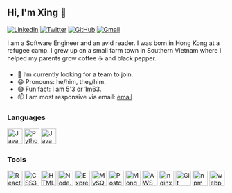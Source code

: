 ## Hi, I'm Xing 👋
[![LinkedIn](https://img.shields.io/badge/xingvoong%20-%230077B5.svg?&style=flat-square&logo=linkedin&logoColor=white&link=https://www.linkedin.com/in/xingvoong/)](https://www.linkedin.com/in/xingvoong/)
[![Twitter](https://img.shields.io/badge/xingvoong%20-%231DA1F2.svg?&style=flat-square&logo=Twitter&logoColor=white&link=https://twitter.com/xingvoong/)](https://twitter.com/xingvoong/)
[![GitHub](https://img.shields.io/badge/xingvoong%20-%23121011.svg?&style=flat-square&logo=github&logoColor=white&link=https://github.com/xingvoong)](https://github.com/xingvoong)
[![Gmail](https://img.shields.io/badge/xingvoong%20-%23D14836.svg?&style=flat-square&logo=gmail&logoColor=white&link=mailto:xingvoong@gmail.com)](mailto:xingvoong@gmail.com)

I am a Software Engineer and an avid reader. I was born in Hong Kong at a refugee camp. I grew up on a small farm town in Southern Vietnam where I helped my parents grow coffee ☕  and black pepper.


-  🔭   I’m currently looking for a team to join.
-  😄   Pronouns: he/him, they/him.
-  😅   Fun fact: I am 5'3 or 1m63.
-  📫    I am most responsive via email: [email](https://mail.google.com/mail/u/?authuser=xingvoong@gmail.com)

### Languages

<a href="https://developer.mozilla.org/en-US/docs/Web/JavaScript" title="JavaScript"><img src="https://github.com/get-icon/geticon/raw/master/icons/javascript.svg" alt="JavaScript" width="35px" height="35px"></a> 
<a href="https://www.python.org/" title="Python"><img src="https://github.com/get-icon/geticon/raw/master/icons/python.svg" alt="Python" width="35px" height="35px"></a> 
<a href="https://www.java.com/en/" title="Java"><img src="https://github.com/get-icon/geticon/raw/master/icons/java.svg" alt="Java" width="35px" height="35px"></a> 

### Tools
<a href="https://reactjs.org/" title="React"><img src="https://github.com/get-icon/geticon/raw/master/icons/react.svg" alt="React" width="35px" height="35px"></a> 
<a href="https://www.w3.org/TR/CSS/" title="CSS3"><img src="https://github.com/get-icon/geticon/raw/master/icons/css-3.svg" alt="CSS3" width="35px" height="35px"></a> 
<a href="https://www.w3.org/TR/html5/" title="HTML5"><img src="https://github.com/get-icon/geticon/raw/master/icons/html-5.svg" alt="HTML5" width="35px" height="35px"></a> 
<a href="https://nodejs.org/" title="Node.js"><img src="https://github.com/get-icon/geticon/raw/master/icons/nodejs-icon.svg" alt="Node.js" width="35px" height="35px"></a>
<a href="https://expressjs.com/" title="Express"><img src="https://github.com/get-icon/geticon/raw/master/icons/express.svg" alt="Express" width="35px" height="35px"></a>
<a href="https://dev.mysql.com/" title="MySQL"><img src="https://github.com/get-icon/geticon/raw/master/icons/mysql.svg" alt="MySQL" width="35px" height="35px"></a>
<a href="https://www.postgresql.org/" title="PostgreSQL"><img src="https://github.com/get-icon/geticon/raw/master/icons/postgresql.svg" alt="PostgreSQL" width="35px" height="35px"></a>
<a href="https://www.mongodb.org/" title="MongoDB"><img src="https://github.com/get-icon/geticon/raw/master/icons/mongodb-icon.svg" alt="MongoDB" width="35px" height="35px"></a>
<a href="https://aws.amazon.com/" title="AWS"><img src="https://github.com/get-icon/geticon/raw/master/icons/aws.svg" alt="AWS" width="35px" height="35px"></a>
<a href="https://www.nginx.com/" title="nginx"><img src="https://github.com/get-icon/geticon/raw/master/icons/nginx-icon.svg" alt="nginx" width="35px" height="35px"></a>
<a href="https://git-scm.com/" title="Git"><img src="https://github.com/get-icon/geticon/raw/master/icons/git-icon.svg" alt="Git" width="35px" height="35px"></a>
<a href="https://www.npmjs.com/" title="npm"><img src="https://github.com/get-icon/geticon/raw/master/icons/npm.svg" alt="npm" width="35px" height="35px"></a>
<a href="https://webpack.js.org/" title="webpack"><img src="https://github.com/get-icon/geticon/raw/master/icons/webpack.svg" alt="webpack" width="35px" height="35px"></a>


<!--
**xingvoong/xingvoong** is a ✨ _special_ ✨ repository because its `README.md` (this file) appears on your GitHub profile.

Here are some ideas to get you started:

- 🔭 I’m currently working on ...
- 🌱 I’m currently learning ...
- 👯 I’m looking to collaborate on ...
- 🤔 I’m looking for help with ...
- 💬 Ask me about ...
- 📫 How to reach me: ...
- 😄 Pronouns: ...
- ⚡ Fun fact: ...
-->
